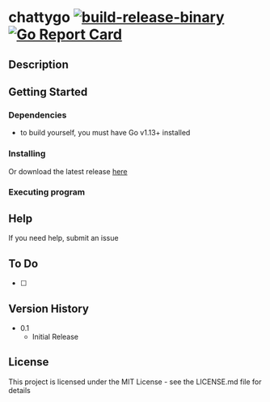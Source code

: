 # chattygo [![build-release-binary](https://github.com/rnemeth90/chattygo/actions/workflows/build.yaml/badge.svg)](https://github.com/rnemeth90/chattygo/actions/workflows/build.yaml) [![Go Report Card](https://goreportcard.com/badge/github.com/rnemeth90/chattygo/)](https://goreportcard.com/report/github.com/rnemeth90/chattygo/)
## Description

## Getting Started

### Dependencies
* to build yourself, you must have Go v1.13+ installed

### Installing

Or download the latest release [here](https://github.com/rnemeth90/chattygo/releases)

### Executing program

## Help
If you need help, submit an issue

## To Do
- [ ]

## Version History
* 0.1
    * Initial Release

## License
This project is licensed under the MIT License - see the LICENSE.md file for details
